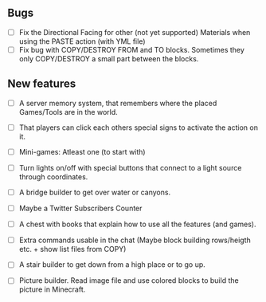## Bugs ##
- [ ] Fix the Directional Facing for other (not yet supported) Materials when using the PASTE action (with YML file)
- [ ] Fix bug with COPY/DESTROY FROM and TO blocks. Sometimes they only COPY/DESTROY a small part between the blocks.

## New features ##
- [ ] A server memory system, that remembers where the placed Games/Tools are in the world.
- [ ] That players can click each others special signs to activate the action on it.
- [ ] Mini-games: Atleast one (to start with)
- [ ] Turn lights on/off with special buttons that connect to a light source through coordinates.
- [ ] A bridge builder to get over water or canyons.
- [ ] Maybe a Twitter Subscribers Counter
- [ ] A chest with books that explain how to use all the features (and games).
- [ ] Extra commands usable in the chat (Maybe block building rows/heigth etc. + show list files from COPY)
- [ ] A stair builder to get down from a high place or to go up.
- [ ] Picture builder. Read image file and use colored blocks to build the picture in Minecraft.


